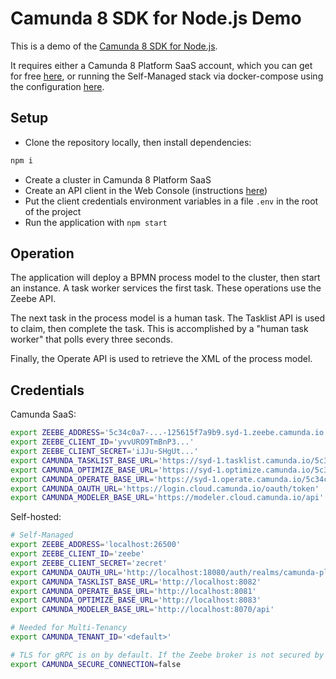 # Camunda 8 SDK for Node.js Demo

This is a demo of the [Camunda 8 SDK for Node.js](https://www.npmjs.com/package/@camunda8/sdk).

It requires either a Camunda 8 Platform SaaS account, which you can get for free [here](https://signup.camunda.com/accounts), or running the Self-Managed stack via docker-compose using the configuration [here]([https://github.com/camunda/camunda-platform](https://github.com/camunda/camunda-8-js-sdk/blob/main/docker/docker-compose-multitenancy.yml)).

## Setup

- Clone the repository locally, then install dependencies:

```bash
npm i
```

- Create a cluster in Camunda 8 Platform SaaS
- Create an API client in the Web Console (instructions [here](https://docs.camunda.io/docs/next/guides/setup-client-connection-credentials/))
- Put the client credentials environment variables in a file `.env` in the root of the project
- Run the application with `npm start`

## Operation

The application will deploy a BPMN process model to the cluster, then start an instance. A task worker services the first task. These operations use the Zeebe API.

The next task in the process model is a human task. The Tasklist API is used to claim, then complete the task. This is accomplished by a "human task worker" that polls every three seconds.

Finally, the Operate API is used to retrieve the XML of the process model.

## Credentials

Camunda SaaS:

```bash
export ZEEBE_ADDRESS='5c34c0a7-...-125615f7a9b9.syd-1.zeebe.camunda.io:443'
export ZEEBE_CLIENT_ID='yvvURO9TmBnP3...'
export ZEEBE_CLIENT_SECRET='iJJu-SHgUt...'
export CAMUNDA_TASKLIST_BASE_URL='https://syd-1.tasklist.camunda.io/5c34c0a7-...-125615f7a9b9'
export CAMUNDA_OPTIMIZE_BASE_URL='https://syd-1.optimize.camunda.io/5c34c0a7-...-125615f7a9b9'
export CAMUNDA_OPERATE_BASE_URL='https://syd-1.operate.camunda.io/5c34c0a7-...-125615f7a9b9'
export CAMUNDA_OAUTH_URL='https://login.cloud.camunda.io/oauth/token'
export CAMUNDA_MODELER_BASE_URL='https://modeler.cloud.camunda.io/api'
```
Self-hosted:

```bash
# Self-Managed
export ZEEBE_ADDRESS='localhost:26500'
export ZEEBE_CLIENT_ID='zeebe'
export ZEEBE_CLIENT_SECRET='zecret'
export CAMUNDA_OAUTH_URL='http://localhost:18080/auth/realms/camunda-platform/protocol/openid-connect/token'
export CAMUNDA_TASKLIST_BASE_URL='http://localhost:8082'
export CAMUNDA_OPERATE_BASE_URL='http://localhost:8081'
export CAMUNDA_OPTIMIZE_BASE_URL='http://localhost:8083'
export CAMUNDA_MODELER_BASE_URL='http://localhost:8070/api'

# Needed for Multi-Tenancy
export CAMUNDA_TENANT_ID='<default>'

# TLS for gRPC is on by default. If the Zeebe broker is not secured by TLS, turn it off
export CAMUNDA_SECURE_CONNECTION=false
```
